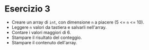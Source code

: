 # Esercizio 3

* Creare un array di `int`, con dimensione `n` a piacere (5 <= `n` <= 10).
* Leggere `n` valori da tastiera e salvarli nell'array.
* Contare i valori maggiori di 6.
* Stampare il risultato del conteggio.
* Stampare il contenuto dell'array.
